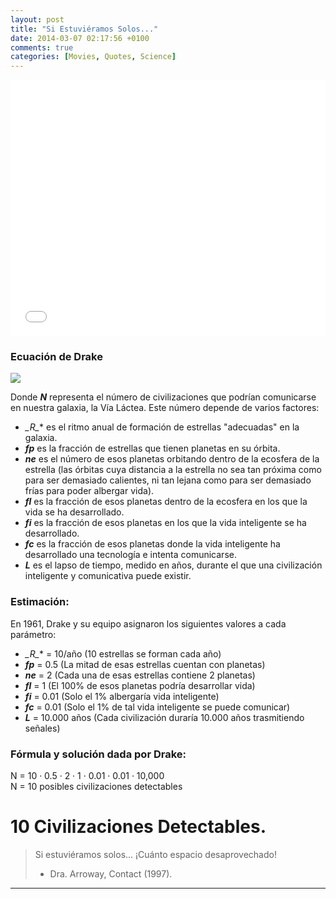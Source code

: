```yaml
---
layout: post
title: "Si Estuviéramos Solos..."
date: 2014-03-07 02:17:56 +0100
comments: true
categories: [Movies, Quotes, Science]
---
```


<iframe src="//www.youtube.com/embed/fpbvJX33PbM?hl=hu_HU&hd=1&vq=hd720&rel=0&showinfo=0&modestbranding=0&autohide=1&showsearch=0&version=3&fs=1&iv_load_policy=3" width="100%" height="410" frameborder="0" allowfullscreen></iframe>

### Ecuación de Drake

![](http://i.imgur.com/uuGWOsy.jpg)

Donde **_N_** representa el número de civilizaciones que podrían comunicarse en nuestra galaxia, la Vía Láctea. Este número depende de varios factores:

- **_R*_** es el ritmo anual de formación de estrellas "adecuadas" en la galaxia.
- **_fp_** es la fracción de estrellas que tienen planetas en su órbita.
- **_ne_** es el número de esos planetas orbitando dentro de la ecosfera de la estrella (las órbitas cuya distancia a la estrella no sea tan próxima como para ser demasiado calientes, ni tan lejana como para ser demasiado frías para poder albergar vida).
- **_fl_** es la fracción de esos planetas dentro de la ecosfera en los que la vida se ha desarrollado.
- **_fi_** es la fracción de esos planetas en los que la vida inteligente se ha desarrollado.
- **_fc_** es la fracción de esos planetas donde la vida inteligente ha desarrollado una tecnología e intenta comunicarse.
- **_L_** es el lapso de tiempo, medido en años, durante el que una civilización inteligente y comunicativa puede existir.

### Estimación:

En 1961, Drake y su equipo asignaron los siguientes valores a cada parámetro:

- **_R*_** = 10/año (10 estrellas se forman cada año)
- **_fp_** = 0.5 (La mitad de esas estrellas cuentan con planetas)
- **_ne_** = 2 (Cada una de esas estrellas contiene 2 planetas)
- **_fl_** = 1 (El 100% de esos planetas podría desarrollar vida)
- **_fi_** = 0.01 (Solo el 1% albergaría vida inteligente)
- **_fc_** = 0.01 (Solo el 1% de tal vida inteligente se puede comunicar)
- **_L_** = 10.000 años (Cada civilización duraría 10.000 años trasmitiendo señales)

### Fórmula y solución dada por Drake:

N = 10 · 0.5 · 2 · 1 · 0.01 · 0.01 · 10,000  
N = 10 posibles civilizaciones detectables

# 10 Civilizaciones Detectables.

> Si estuviéramos solos... ¡Cuánto espacio desaprovechado!
> 
> - Dra. Arroway, Contact (1997).

---
